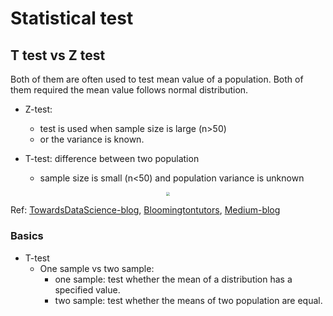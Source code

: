 # Statistical test

## T test vs Z test

Both of them are often used to test mean value of a population.
Both of them required the mean value follows normal distribution.

- Z-test: 
  - test is used when sample size is large (n>50)
  - or the variance is known.

- T-test: difference between two population
  - sample size is small (n<50) and population variance is unknown

<div  align="center"><img src=https://miro.medium.com/max/1400/1*XEtoA1-DkbXRdraMi4MxKQ.png style = "zoom:40%"></div>


Ref: [TowardsDataScience-blog](https://towardsdatascience.com/statistical-tests-when-to-use-which-704557554740), [Bloomingtontutors](https://bloomingtontutors.com/blog/when-to-use-the-z-test-versus-t-test), [Medium-blog](https://medium.com/dataseries/hypothesis-testing-in-machine-learning-what-for-and-why-ad6ddf3d7af2)


### Basics

- T-test
  - One sample vs two sample:
    - one sample: test whether the mean of a distribution has a specified value.
    - two sample: test whether the means of two population are equal.